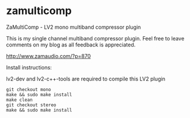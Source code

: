 zamulticomp
===========

ZaMultiComp - LV2 mono multiband compressor plugin

This is my single channel multiband compressor plugin.
Feel free to leave comments on my blog as all feedback is appreciated.

http://www.zamaudio.com/?p=870

Install instructions:

lv2-dev and lv2-c++-tools are required to compile this LV2 plugin

	git checkout mono
	make && sudo make install
	make clean
	git checkout stereo
	make && sudo make install
